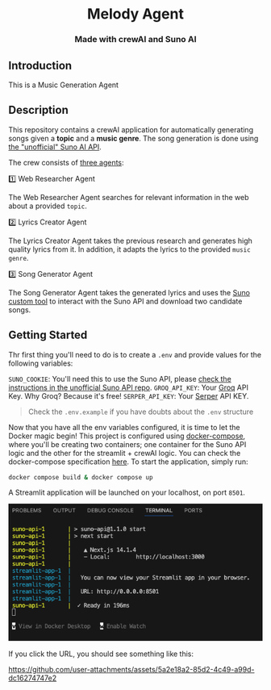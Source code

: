 <p align="center">
    <h1 align="center">Melody Agent</h1>
    <h3 align="center">Made with crewAI and Suno AI</h3>
</p>

## Introduction

This is a Music Generation Agent
## Description

This repository contains a crewAI application for automatically generating songs given a **topic** and a **music genre**. The song generation is done using [the "unofficial" Suno AI API](https://github.com/gcui-art/suno-api).

The crew consists of [three agents](agents.py):

1️⃣ Web Researcher Agent

The Web Researcher Agent searches for relevant information in the web about a provided `topic`. 


2️⃣ Lyrics Creator Agent

The Lyrics Creator Agent takes the previous research and generates high quality lyrics from it. In addition,
it adapts the lyrics to the provided `music genre`.

3️⃣ Song Generator Agent

The Song Generator Agent takes the generated lyrics and uses the [Suno custom tool](custom_tools/suno_ai_tool.py) to
interact with the Suno API and download two candidate songs.

## Getting Started

Thr first thing you'll need to do is to create a `.env` and provide values for the following variables:

`SUNO_COOKIE`: You'll need this to use the Suno API, please [check the instructions in the unofficial Suno API repo](https://github.com/gcui-art/suno-api).
`GROQ_API_KEY`: Your [Groq](https://groq.com/) API Key. Why Groq? Because it's free!
`SERPER_API_KEY`: Your [Serper](https://serper.dev/) API KEY.

> Check the `.env.example` if you have doubts about the `.env` structure

Now that you have all the env variables configured, it is time to let the Docker magic begin! This project is configured
using [docker-compose](https://docs.docker.com/compose/), where you'll be creating two containers; one container for
the Suno API logic and the other for the streamlit + crewAI logic. You can check the docker-compose specification
[here](docker-compose.yml).
To start the application, simply run:

```sh
docker compose build & docker compose up
```

A Streamlit application will be launched on your localhost, on port `8501`.

![alt text](img/terminal.png)

If you click the URL, you should see something like this:

https://github.com/user-attachments/assets/5a2e18a2-85d2-4c49-a99d-dc16274747e2

